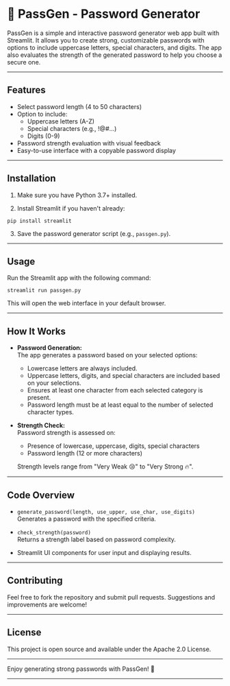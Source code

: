 # 🔐 PassGen - Password Generator

PassGen is a simple and interactive password generator web app built with Streamlit. It allows you to create strong, customizable passwords with options to include uppercase letters, special characters, and digits. The app also evaluates the strength of the generated password to help you choose a secure one.

---

## Features

- Select password length (4 to 50 characters)
- Option to include:
  - Uppercase letters (A-Z)
  - Special characters (e.g., !@#...)
  - Digits (0-9)
- Password strength evaluation with visual feedback
- Easy-to-use interface with a copyable password display

---

## Installation

1. Make sure you have Python 3.7+ installed.

2. Install Streamlit if you haven't already:

```
pip install streamlit
```

3. Save the password generator script (e.g., `passgen.py`).

---

## Usage

Run the Streamlit app with the following command:

```
streamlit run passgen.py
```

This will open the web interface in your default browser.

---

## How It Works

- **Password Generation:**  
  The app generates a password based on your selected options:
  - Lowercase letters are always included.
  - Uppercase letters, digits, and special characters are included based on your selections.
  - Ensures at least one character from each selected category is present.
  - Password length must be at least equal to the number of selected character types.

- **Strength Check:**  
  Password strength is assessed on:
  - Presence of lowercase, uppercase, digits, special characters
  - Password length (12 or more characters)
  
  Strength levels range from "Very Weak 😢" to "Very Strong 🔥".

---

## Code Overview

- `generate_password(length, use_upper, use_char, use_digits)`  
  Generates a password with the specified criteria.

- `check_strength(password)`  
  Returns a strength label based on password complexity.

- Streamlit UI components for user input and displaying results.

---

## Contributing

Feel free to fork the repository and submit pull requests. Suggestions and improvements are welcome!

---

## License

This project is open source and available under the Apache 2.0 License.

---
Enjoy generating strong passwords with PassGen! 🔐

---
